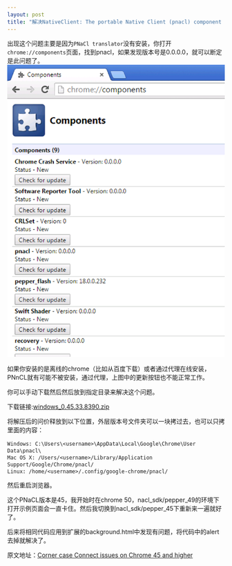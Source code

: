 ```yaml
---
layout: post
title: "解决NativeClient: The portable Native Client (pnacl) component is not installed."
---
```


出现这个问题主要是因为`PNaCl translator`没有安装，你打开`chrome://components`页面，找到pnacl，如果发现版本号是0.0.0.0，就可以断定是此问题了。
![](/images/nacl_components.png)

如果你安装的是离线的chrome（比如从百度下载）或者通过代理在线安装，PNnCL就有可能不被安装，通过代理，上图中的更新按钮也不能正常工作。

你可以手动下载然后然后放到指定目录来解决这个问题。

下载链接:[windows_0.45.33.8390.zip](/dl/windows_0.45.33.8390.zip)

将解压后的问价释放到以下位置，外层版本号文件夹可以一块拷过去，也可以只拷里面的内容：

    Windows: C:\Users\<username>\AppData\Local\Google\Chrome\User Data\pnacl\
    Mac OS X: /Users/<username>/Library/Application Support/Google/Chrome/pnacl/
    Linux: /home/<username>/.config/google-chrome/pnacl/

然后重启浏览器。

这个PNaCL版本是45，我开始时在chrome 50，nacl\_sdk/pepper\_49的环境下打开示例页面会一直卡住。然后我切换到nacl\_sdk/pepper\_45下重新来一遍就好了。

后来将相同代码应用到扩展的background.html中发现有问题，将代码中的alert去掉就解决了。

原文地址：[Corner case Connect issues on Chrome 45 and higher](https://support.asperasoft.com/hc/en-us/articles/216126728-Corner-case-Connect-issues-on-Chrome-45-and-higher)
